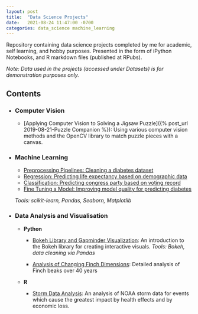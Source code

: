 ```yaml
---
layout: post
title:  "Data Science Projects"
date:   2021-08-24 11:47:00 -0700
categories: data_science machine_learning
---
```

Repository containing data science projects completed by me for academic, self learning, and hobby purposes. Presented in the form of iPython Notebooks, and R markdown files (published at RPubs).



_Note: Data used in the projects (accessed under Datasets) is for demonstration purposes only._

## Contents

- ### Computer Vision
	- [Applying Computer Vision to Solving a Jigsaw Puzzle]({% post_url 2019-08-21-Puzzle Companion %}): Using various computer vision methods and the OpenCV library to match puzzle pieces with a canvas.

- ### Machine Learning

	- [Preprocessing Pipelines: Cleaning a diabetes dataset](https://github.com/robertpiazza/ProfDev/blob/master/Jupyter%20Notebooks/Preprocessing_Pipelines.ipynb)
	- [Regression: Predicting life expectancy based on demographic data](https://github.com/robertpiazza/ProfDev/blob/master/Jupyter%20Notebooks/Regression%20with%20Scikit-Learn.ipynb)
	- [Classification: Predicting congress party based on voting record](https://github.com/robertpiazza/ProfDev/blob/master/Jupyter%20Notebooks/Classification%20with%20Scikit-learn.ipynb)
	- [Fine Tuning a Model: Improving model quality for predicting diabetes](https://github.com/robertpiazza/ProfDev/blob/master/Jupyter%20Notebooks/Fine%20Tuning%20a%20Model.ipynb)


	*Tools: scikit-learn, Pandas, Seaborn, Matplotlib*


- ### Data Analysis and Visualisation
	- **Python**
		- [Bokeh Library and Gapminder Visualization](https://nbviewer.jupyter.org/github/robertpiazza/ProfDev/blob/master/Jupyter%20Notebooks/Interactive%20Data%20Visualization%20with%20Bokeh.ipynb): An introduction to the Bokeh library for creating interactive visuals.
		*Tools: Bokeh, data cleaning via Pandas*

        - [Analysis of Changing Finch Dimensions](https://github.com/robertpiazza/ProfessionalDevelopment/blob/master/Jupyter%20Notebooks/Gal%C3%A1pagos%20Finches.ipynb): Detailed analysis of Finch beaks over 40 years

	- **R**
		- [Storm Data Analysis](https://rpubs.com/piazzara88/148657): An analysis of NOAA storm data for events which cause the greatest impact by health effects and by economic loss.
